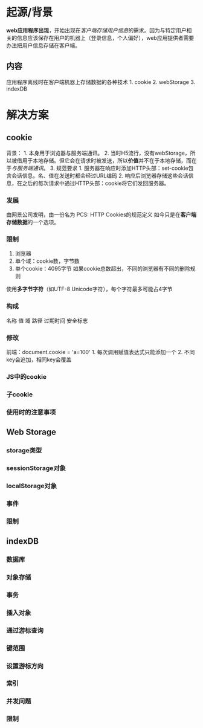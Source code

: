 # 起源/背景
**web应用程序出现**，开始出现在*客户端存储用户信息*的需求。因为与特定用户相关的信息应该保存在用户的机器上（登录信息，个人偏好），web应用提供者需要办法把用户信息存储在客户端。
## 内容
应用程序离线时在客户端机器上存储数据的各种技术
	1. cookie
	2. webStorage
	3. indexDB
# 解决方案
## cookie
背景：
	1. 本身用于浏览器与服务端通讯。
	2. 当时H5流行，没有webStorage，所以被借用于本地存储。但它会在请求时被发送，所以**价值**并不在于本地存储，而在于*与服务端通讯*。 
	3. 规范要求
		1. 服务器在响应时添加HTTP头部：set-cookie包含会话信息。名、值在发送时都会经过URL编码
		2. 响应后浏览器存储这些会话信息，在之后的每次请求中通过HTTP头部：cookie将它们发回服务器。
### 发展
由网景公司发明，由一份名为 PCS: HTTP Cookies的规范定义
如今只是在**客户端存储数据**的一个选项。
### 限制
1. 浏览器
2. 单个域：cookie数，字节数
3. 单个cookie：4095字节
如果cookie总数超出，不同的浏览器有不同的删除规则

使用**多字节字符**（如UTF-8 Unicode字符），每个字符最多可能占4字节
### 构成
名称
值
域
路径
过期时间
安全标志
### 修改
前端：document.cookie = 'a=100'
	1. 每次调用赋值表达式只能添加一个
	2. 不同key会追加，相同key会覆盖
### JS中的cookie
### 子cookie
### 使用时的注意事项
## Web Storage
### storage类型
### sessionStorage对象
### localStorage对象
### 事件
### 限制
## indexDB
### 数据库
### 对象存储
### 事务
### 插入对象
### 通过游标查询
### 键范围
### 设置游标方向
### 索引
### 并发问题
### 限制
